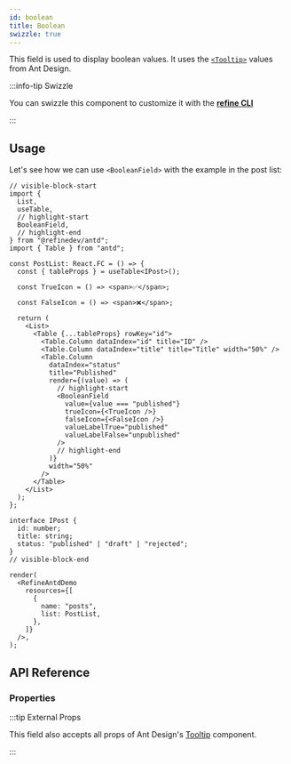 ```yaml
---
id: boolean
title: Boolean
swizzle: true
---
```


This field is used to display boolean values. It uses the [`<Tooltip>`](https://ant.design/components/tooltip/#header) values from Ant Design.

:::info-tip Swizzle

You can swizzle this component to customize it with the [**refine CLI**](/docs/packages/documentation/cli)

:::

## Usage

Let's see how we can use `<BooleanField>` with the example in the post list:

```tsx live
// visible-block-start
import {
  List,
  useTable,
  // highlight-start
  BooleanField,
  // highlight-end
} from "@refinedev/antd";
import { Table } from "antd";

const PostList: React.FC = () => {
  const { tableProps } = useTable<IPost>();

  const TrueIcon = () => <span>✅</span>;

  const FalseIcon = () => <span>❌</span>;

  return (
    <List>
      <Table {...tableProps} rowKey="id">
        <Table.Column dataIndex="id" title="ID" />
        <Table.Column dataIndex="title" title="Title" width="50%" />
        <Table.Column
          dataIndex="status"
          title="Published"
          render={(value) => (
            // highlight-start
            <BooleanField
              value={value === "published"}
              trueIcon={<TrueIcon />}
              falseIcon={<FalseIcon />}
              valueLabelTrue="published"
              valueLabelFalse="unpublished"
            />
            // highlight-end
          )}
          width="50%"
        />
      </Table>
    </List>
  );
};

interface IPost {
  id: number;
  title: string;
  status: "published" | "draft" | "rejected";
}
// visible-block-end

render(
  <RefineAntdDemo
    resources={[
      {
        name: "posts",
        list: PostList,
      },
    ]}
  />,
);
```

## API Reference

### Properties

<PropsTable module="@refinedev/antd/BooleanField"
title-description="The text shown in the tooltip"
title-default="`value` ? `valueLabelTrue` : `valueLabelFalse`"
trueIcon-default="[`<CheckOutlined />`](https://ant.design/components/icon/)"
falseIcon-default="[`<CloseOutlined />`](https://ant.design/components/icon/)"
/>

:::tip External Props

This field also accepts all props of Ant Design's [Tooltip](https://ant.design/components/tooltip/#API) component.

:::
